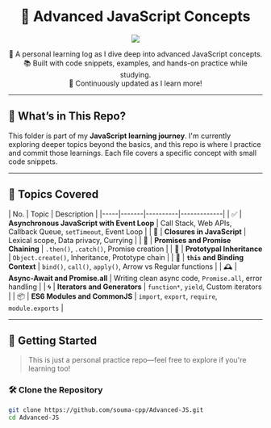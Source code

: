<h1 align="center">📘 Advanced JavaScript Concepts</h1>
<p align="center">
  <img src="https://readme-typing-svg.herokuapp.com/?lines=Learning+Modern+JavaScript!;Async,+Closures,+Promises,+and+more...;&center=true&width=400&height=45">
</p>

<p align="center">
  🚀 A personal learning log as I dive deep into advanced JavaScript concepts.<br>
  📚 Built with code snippets, examples, and hands-on practice while studying.<br>
  🔄 Continuously updated as I learn more!
</p>

---

## 🧠 What’s in This Repo?

This folder is part of my **JavaScript learning journey**. I'm currently exploring deeper topics beyond the basics, and this repo is where I practice and commit those learnings. Each file covers a specific concept with small code snippets.

---

## 📁 Topics Covered

| No. | Topic | Description |
|-----|-------|----------|-------------|
| ✅ | **Asynchronous JavaScript with Event Loop** | Call Stack, Web APIs, Callback Queue, `setTimeout`, Event Loop |
| 🔄 | **Closures in JavaScript** | Lexical scope, Data privacy, Currying |
| 🔗 | **Promises and Promise Chaining** | `.then()`, `.catch()`, Promise creation |
| 🧬 | **Prototypal Inheritance** |  `Object.create()`, Inheritance, Prototype chain |
| 🧠 | **`this` and Binding Context** | `bind()`, `call()`, `apply()`, Arrow vs Regular functions |
| 🕰 | **Async-Await and Promise.all** | Writing clean async code, `Promise.all`, error handling |
| 🌀 | **Iterators and Generators** | `function*`, `yield`, Custom iterators |
| 📦 | **ES6 Modules and CommonJS** | `import`, `export`, `require`, `module.exports` |

---

## 🚀 Getting Started

> This is just a personal practice repo—feel free to explore if you're learning too!

### 🛠 Clone the Repository
```bash
git clone https://github.com/souma-cpp/Advanced-JS.git
cd Advanced-JS
